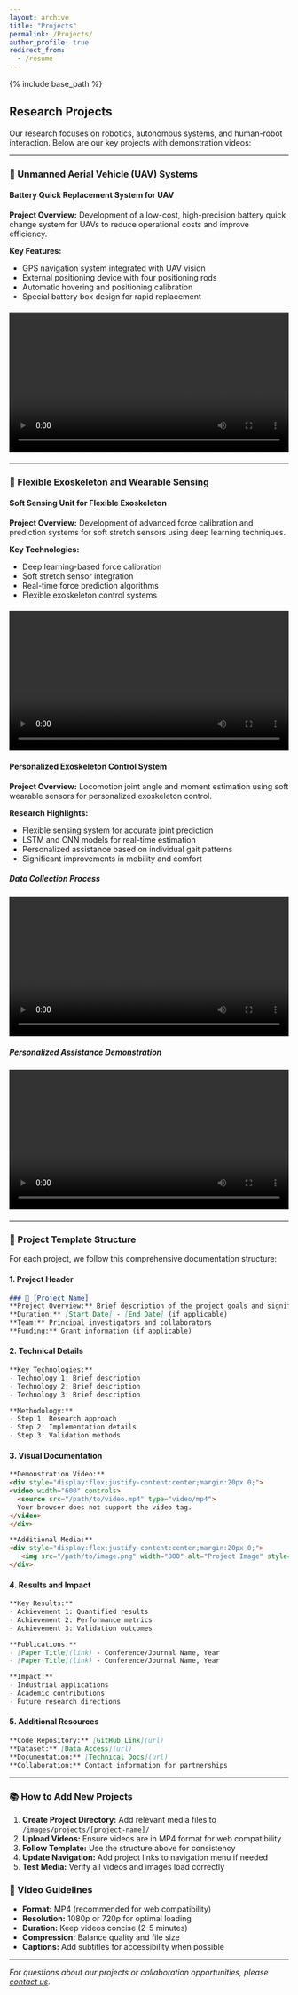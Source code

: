 ```yaml
---
layout: archive
title: "Projects"
permalink: /Projects/
author_profile: true
redirect_from:
  - /resume
---
```


{% include base_path %}

## Research Projects

Our research focuses on robotics, autonomous systems, and human-robot interaction. Below are our key projects with demonstration videos:

---

### 🚁 Unmanned Aerial Vehicle (UAV) Systems

#### Battery Quick Replacement System for UAV
**Project Overview:** Development of a low-cost, high-precision battery quick change system for UAVs to reduce operational costs and improve efficiency.

**Key Features:**
- GPS navigation system integrated with UAV vision
- External positioning device with four positioning rods
- Automatic hovering and positioning calibration
- Special battery box design for rapid replacement

<div style="display:flex;justify-content:center;margin:20px 0;">
<video width="600" controls>
  <source src="/images/publications/UAV/UAV.mp4" type="video/mp4">
  Your browser does not support the video tag.
</video>
</div>

---

### 🦾 Flexible Exoskeleton and Wearable Sensing

#### Soft Sensing Unit for Flexible Exoskeleton
**Project Overview:** Development of advanced force calibration and prediction systems for soft stretch sensors using deep learning techniques.

**Key Technologies:**
- Deep learning-based force calibration
- Soft stretch sensor integration
- Real-time force prediction algorithms
- Flexible exoskeleton control systems

<div style="display:flex;justify-content:center;margin:20px 0;">
<video width="600" controls>
  <source src="/images/publications/DOCS/DOCS.mp4" type="video/mp4">
  Your browser does not support the video tag.
</video>
</div>

#### Personalized Exoskeleton Control System
**Project Overview:** Locomotion joint angle and moment estimation using soft wearable sensors for personalized exoskeleton control.

**Research Highlights:**
- Flexible sensing system for accurate joint prediction
- LSTM and CNN models for real-time estimation
- Personalized assistance based on individual gait patterns
- Significant improvements in mobility and comfort

##### Data Collection Process
<div style="display:flex;justify-content:center;margin:20px 0;">
<video width="600" controls>
  <source src="/images/publications/TNSRE/Data_collection_LOCO.mp4" type="video/mp4">
  Your browser does not support the video tag.
</video>
</div>

##### Personalized Assistance Demonstration
<div style="display:flex;justify-content:center;margin:20px 0;">
<video width="600" controls>
  <source src="/images/publications/TNSRE/Personalized.mp4" type="video/mp4">
  Your browser does not support the video tag.
</video>
</div>

---

### 🎯 Project Template Structure

For each project, we follow this comprehensive documentation structure:

#### 1. Project Header
```markdown
### 🔬 [Project Name]
**Project Overview:** Brief description of the project goals and significance
**Duration:** [Start Date] - [End Date] (if applicable)
**Team:** Principal investigators and collaborators
**Funding:** Grant information (if applicable)
```

#### 2. Technical Details
```markdown
**Key Technologies:**
- Technology 1: Brief description
- Technology 2: Brief description
- Technology 3: Brief description

**Methodology:**
- Step 1: Research approach
- Step 2: Implementation details
- Step 3: Validation methods
```

#### 3. Visual Documentation
```markdown
**Demonstration Video:**
<div style="display:flex;justify-content:center;margin:20px 0;">
<video width="600" controls>
  <source src="/path/to/video.mp4" type="video/mp4">
  Your browser does not support the video tag.
</video>
</div>

**Additional Media:**
<div style="display:flex;justify-content:center;margin:20px 0;">
   <img src="/path/to/image.png" width="800" alt="Project Image" style="margin:auto;">
</div>
```

#### 4. Results and Impact
```markdown
**Key Results:**
- Achievement 1: Quantified results
- Achievement 2: Performance metrics
- Achievement 3: Validation outcomes

**Publications:**
- [Paper Title](link) - Conference/Journal Name, Year
- [Paper Title](link) - Conference/Journal Name, Year

**Impact:**
- Industrial applications
- Academic contributions
- Future research directions
```

#### 5. Additional Resources
```markdown
**Code Repository:** [GitHub Link](url)
**Dataset:** [Data Access](url)
**Documentation:** [Technical Docs](url)
**Collaboration:** Contact information for partnerships
```

---

### 📚 How to Add New Projects

1. **Create Project Directory:** Add relevant media files to `/images/projects/[project-name]/`
2. **Upload Videos:** Ensure videos are in MP4 format for web compatibility
3. **Follow Template:** Use the structure above for consistency
4. **Update Navigation:** Add project links to navigation menu if needed
5. **Test Media:** Verify all videos and images load correctly

### 🔧 Video Guidelines

- **Format:** MP4 (recommended for web compatibility)
- **Resolution:** 1080p or 720p for optimal loading
- **Duration:** Keep videos concise (2-5 minutes)
- **Compression:** Balance quality and file size
- **Captions:** Add subtitles for accessibility when possible

---

*For questions about our projects or collaboration opportunities, please [contact us](/contact/).*

